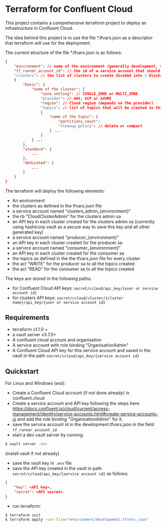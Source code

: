 # Terraform for Confluent Cloud

This project contains a comprehensive terraform project to deploy an infrastructure in Confluent Cloud.

The idea behind this project is to use the file *.tfvars.json as a descriptor that terraform will use for the deployment.

The current structure of the file *.tfvars.json is as follows:
```json
{
    "environment": // name of the environment (generally development, staging or production)
    "tf_runner_account_id": // the id of a service account that should be created manually and which will be used as the main account to run terraform
    "clusters": // the list of clusters to create divided into 3 blocks: basic, standard and dedicated, which corresponds to the type of the cluster that will be deployed
    {
        "basic": {    
            "name of the cluster": {
                "zone_setting": // SINGLE_ZONE or MULTI_ZONE
                "provider": // AWS, GCP or AZURE
                "region": // Cloud region (depends on the provider)
                "topics": // list of topics that will be created in this cluster
                {
                    "name of the topic": {
                        "partitions_count":
                        "cleanup_policy": // delete or compact
                    } ...
                }
            } ...
        },
        "standard": {
            ...
        },
        "dedicated": {
            ...
        }
    }
}
```

The terraform will deploy the following elements:

- An environment
- the clusters as defined in the tfvars.json file
- a service account named "clusters_admin_{environment}"
- the rb "CloudClusterAdmin" for the clusters admin sa
- an API key in each cluster created for the clusters admin sa (currently using hashicorp vault as a secure way to save this key and all other generated key)
- a service account named "producer_{environment}"
- an API key in each cluster created for the producer sa
- a service account named "consumer_{environment}"
- an API key in each cluster created for the consumer sa
- the topics as defined in the the tfvars.json file for every cluster
- the acl "WRITE" for the producer sa to all the topics created
- the acl "READ" for the consumer sa to all the topics created

The keys are stored in the following paths:
- for Confluent Cloud API keys: `secret/ccloud/api_key/{user or service account id}`
- for clusters API keys: `secret/ccloud/cluster/{cluster name}/api_key/{user or service account id}`

## Requirements

- terraform v1.1.0 +
- a vault server v3.7.0+
- A confluent cloud account and organisation
- A service account with role binding "OrganisationAdmin"
- A Confluent Cloud API key for this service account and saved in the vault in the path `secret/ccloud/api_key/{service account id}`

## Quickstart

For Linux and Windows (wsl):

- Create a Confluent Cloud account (if not done already) in confluent.cloud
- Create a service account and API key following the steps here: https://docs.confluent.io/cloud/current/access-management/identity/service-accounts.html#create-service-accounts-ui and add the role binding "OrganisationAdmin" for it.
- save the service account id in the development.tfvars.json in the field `tf_runner_account_id`
- start a dev vault server by running:
```bash
$ vault server -dev
```
(install vault if not already)
- save the vault key in `.env` file
- save the API key created in the vault in path `secret/ccloud/api_key/{service account id}` as follows:
```json
{
    "key": <API key>,
    "secret": <API secret>
}
```
- run terraform:
```bash
$ terraform init
$ terraform apply -var-file="environment/development.tfvars.json"
```